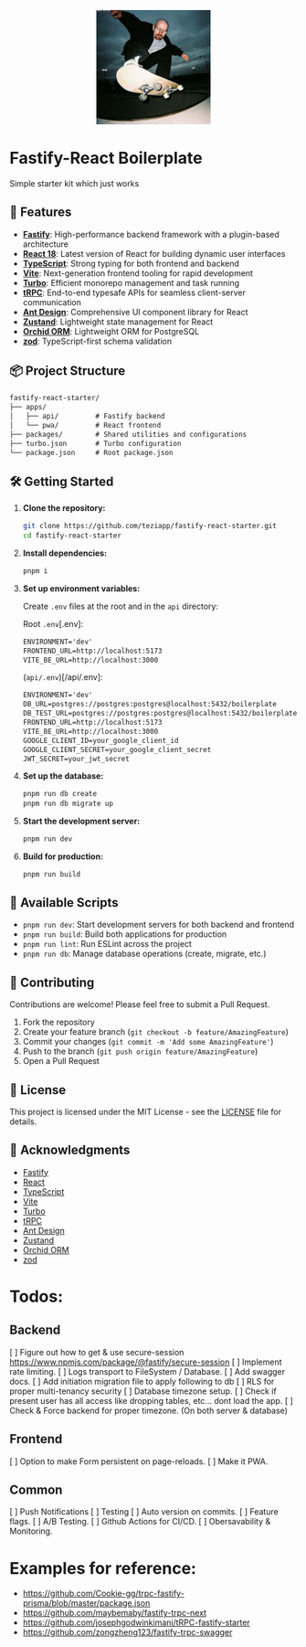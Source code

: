 <p align="center">
  <img src="cool.png" alt="Logo" width="200" height="200">
</p>

# Fastify-React Boilerplate

Simple starter kit which just works

## 🚀 Features

- **[Fastify](https://www.fastify.io/)**: High-performance backend framework with a plugin-based architecture
- **[React 18](https://reactjs.org/)**: Latest version of React for building dynamic user interfaces
- **[TypeScript](https://www.typescriptlang.org/)**: Strong typing for both frontend and backend
- **[Vite](https://vitejs.dev/)**: Next-generation frontend tooling for rapid development
- **[Turbo](https://turborepo.org/)**: Efficient monorepo management and task running
- **[tRPC](https://trpc.io/)**: End-to-end typesafe APIs for seamless client-server communication
- **[Ant Design](https://ant.design/)**: Comprehensive UI component library for React
- **[Zustand](https://github.com/pmndrs/zustand)**: Lightweight state management for React
- **[Orchid ORM](https://github.com/romeerez/orchid-orm)**: Lightweight ORM for PostgreSQL
- **[zod](https://github.com/colinhacks/zod)**: TypeScript-first schema validation

## 📦 Project Structure

```
fastify-react-starter/
├── apps/
│   ├── api/         # Fastify backend
│   └── pwa/         # React frontend
├── packages/        # Shared utilities and configurations
├── turbo.json       # Turbo configuration
└── package.json     # Root package.json
```

## 🛠️ Getting Started

1. **Clone the repository:**

   ```bash
   git clone https://github.com/teziapp/fastify-react-starter.git
   cd fastify-react-starter
   ```

2. **Install dependencies:**

   ```bash
   pnpm i
   ```

3. **Set up environment variables:**

   Create `.env` files at the root and in the `api` directory:

   Root `.env`[.env]:
   ```
   ENVIRONMENT='dev'
   FRONTEND_URL=http://localhost:5173
   VITE_BE_URL=http://localhost:3000
   ```

   (`api/.env`)[/api/.env]:
   ```
   ENVIRONMENT='dev'
   DB_URL=postgres://postgres:postgres@localhost:5432/boilerplate
   DB_TEST_URL=postgres://postgres:postgres@localhost:5432/boilerplate
   FRONTEND_URL=http://localhost:5173
   VITE_BE_URL=http://localhost:3000
   GOOGLE_CLIENT_ID=your_google_client_id
   GOOGLE_CLIENT_SECRET=your_google_client_secret
   JWT_SECRET=your_jwt_secret
   ```

4. **Set up the database:**

   ```bash
   pnpm run db create
   pnpm run db migrate up
   ```

5. **Start the development server:**

   ```bash
   pnpm run dev
   ```

6. **Build for production:**

   ```bash
   pnpm run build
   ```

## 📜 Available Scripts

- `pnpm run dev`: Start development servers for both backend and frontend
- `pnpm run build`: Build both applications for production
- `pnpm run lint`: Run ESLint across the project
- `pnpm run db`: Manage database operations (create, migrate, etc.)

## 🤝 Contributing

Contributions are welcome! Please feel free to submit a Pull Request.

1. Fork the repository
2. Create your feature branch (`git checkout -b feature/AmazingFeature`)
3. Commit your changes (`git commit -m 'Add some AmazingFeature'`)
4. Push to the branch (`git push origin feature/AmazingFeature`)
5. Open a Pull Request

## 📄 License

This project is licensed under the MIT License - see the [LICENSE](LICENSE) file for details.

## 🙏 Acknowledgments

- [Fastify](https://www.fastify.io/)
- [React](https://reactjs.org/)
- [TypeScript](https://www.typescriptlang.org/)
- [Vite](https://vitejs.dev/)
- [Turbo](https://turborepo.org/)
- [tRPC](https://trpc.io/)
- [Ant Design](https://ant.design/)
- [Zustand](https://github.com/pmndrs/zustand)
- [Orchid ORM](https://github.com/romeerez/orchid-orm)
- [zod](https://github.com/colinhacks/zod)


# Todos:

## Backend
[ ] Figure out how to get & use secure-session https://www.npmjs.com/package/@fastify/secure-session
[ ] Implement rate limiting.
[ ] Logs transport to FileSystem / Database.
[ ] Add swagger docs.
[ ] Add initiation migration file to apply following to db
    [ ] RLS for proper multi-tenancy security
    [ ] Database timezone setup.
    [ ] Check if present user has all access like dropping tables, etc... dont load the app.
[ ] Check & Force backend for proper timezone. (On both server & database)

## Frontend
[ ] Option to make Form persistent on page-reloads.
[ ] Make it PWA.

## Common
[ ] Push Notifications
[ ] Testing
[ ] Auto version on commits.
[ ] Feature flags.
[ ] A/B Testing.
[ ] Github Actions for CI/CD.
[ ] Obersavability & Monitoring.

# Examples for reference:
- https://github.com/Cookie-gg/trpc-fastify-prisma/blob/master/package.json
- https://github.com/maybemaby/fastify-trpc-next
- https://github.com/josephgodwinkimani/tRPC-fastify-starter
- https://github.com/zongzheng123/fastify-trpc-swagger